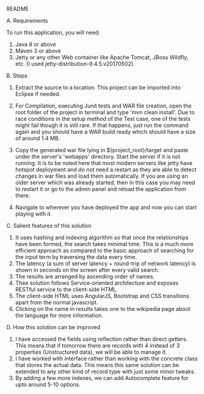 README


A. Requirements

To run this application, you will need:

1. Java 8 or above
2. Maven 3 or above
3. Jetty or any other Web container like Apache Tomcat, JBoss Wildfly, etc. (I used jetty-distribution-9.4.5.v20170502).


B. Steps

1. Extract the source to a location. This project can be imported into Eclipse if needed.

2. For Compilation, executing Junit tests and WAR file creation, open the root folder of the project in terminal and type 'mvn clean install'. Due to race conditions in the setup method of the Test case, one of the tests might fail though it is still rare. If that happens, just run the command again and you should have a WAR build ready which should have a size of around 1.4 MB.

3. Copy the generated war file lying in ${project_root}/target and paste under the server's 'webapps' directory. Start the server if it is not running. It is to be noted here that most modern servers like jetty have hotspot deployment and do not need a restart as they are able to detect changes in war files and load them automatically. If you are using an older server which was already started, then in this case you may need to restart it or go to the admin panel and reload the application from there.

4. Navigate to wherever you have deployed the app and now you can start playing with it.


C. Salient features of this solution

1. It uses hashing and indexing algorithm so that once the relationships have been formed, the search takes minimal time. This is a much more efficient approach as compared to the basic approach of searching for the input term by traversing the data every time.
2. The latency (a sum of server latency + round-trip of network latency) is shown in seconds on the screen after every valid search.
3. The results are arranged by ascending order of names.
4. Thee solution follows Service-oriented architecture and exposes RESTful service to the client-side HTML.
5. The client-side HTML uses AngularJS, Bootstrap and CSS transitions apart from the normal javascript.
6. Clicking on the name in results takes one to the wikipedia page about the language for more information.


D. How this solution can be improved

1. I have accessed the fields using reflection rather than direct getters. This means that if tomorrow there are records with 4 instead of 3 properties (Unstructured data), we will be able to manage it.
2. I have worked with interface rather than working with the concrete class that stores the actual data. This means this same solution can be extended to any other kind of record type with just some minor tweaks.
3. By adding a few more indexes, we can add Autocomplete feature for upto around 5-10 options.
